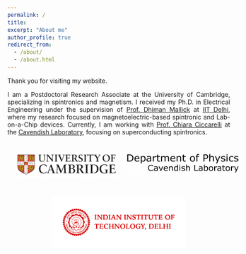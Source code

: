 ```yaml
---
permalink: /
title: 
excerpt: "About me"
author_profile: true
redirect_from: 
  - /about/
  - /about.html
---
```


<div style="text-align: justify;">
  <p>Thank you for visiting my website.</p>
  <p style="text-align: justify;">
    I am a Postdoctoral Research Associate at the University of Cambridge, specializing in spintronics and magnetism. I received my Ph.D. in Electrical Engineering under the supervision of 
    <a href="https://sites.google.com/site/dhimanmallick/home">Prof. Dhiman Mallick</a> at 
    <a href="https://home.iitd.ac.in/">IIT Delhi</a>, where my research focused on magnetoelectric-based spintronic and Lab-on-a-Chip devices. 
    Currently, I am working with <a href="https://www.ciccarelli.phy.cam.ac.uk/">Prof. Chiara Ciccarelli</a> at the 
    <a href="https://www.phy.cam.ac.uk/">Cavendish Laboratory</a>, focusing on superconducting spintronics.
  </p>
</div>

<div style="width: 100%; display: flex; justify-content: center; align-items: center; padding: 20px;">
  <a href="https://www.cam.ac.uk/" target="_blank" style="margin-right: 20px;">
    <img src="/images/l1.jpg" alt="Logo 1" style="width: 300px;">
  </a>
  <a href="https://www.phy.cam.ac.uk/" target="_blank">
    <img src="/images/l2.jpeg" alt="Logo 2" style="width: 330px;">
  </a>
</div>

<div style="text-align: center; padding: 20px;">
  <a href="https://home.iitd.ac.in/" target="_blank">
    <img src="/images/i3.png" alt="Logo 3" style="width: 300px;">
  </a>
</div>
